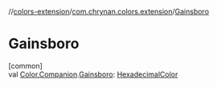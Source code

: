 //[colors-extension](../../index.md)/[com.chrynan.colors.extension](index.md)/[Gainsboro](-gainsboro.md)

# Gainsboro

[common]\
val [Color.Companion](../../../colors-core/colors-core/com.chrynan.colors/-color/-companion/index.md).[Gainsboro](-gainsboro.md): [HexadecimalColor](../../../colors-core/colors-core/com.chrynan.colors/-hexadecimal-color/index.md)
